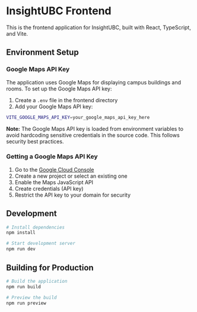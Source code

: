 # InsightUBC Frontend

This is the frontend application for InsightUBC, built with React, TypeScript, and Vite.

## Environment Setup

### Google Maps API Key

The application uses Google Maps for displaying campus buildings and rooms. To set up the Google Maps API key:

1. Create a `.env` file in the frontend directory
2. Add your Google Maps API key:

```bash
VITE_GOOGLE_MAPS_API_KEY=your_google_maps_api_key_here
```

**Note:** The Google Maps API key is loaded from environment variables to avoid hardcoding sensitive credentials in the source code. This follows security best practices.

### Getting a Google Maps API Key

1. Go to the [Google Cloud Console](https://console.cloud.google.com/)
2. Create a new project or select an existing one
3. Enable the Maps JavaScript API
4. Create credentials (API key)
5. Restrict the API key to your domain for security

## Development

```bash
# Install dependencies
npm install

# Start development server
npm run dev
```

## Building for Production

```bash
# Build the application
npm run build

# Preview the build
npm run preview
``` 